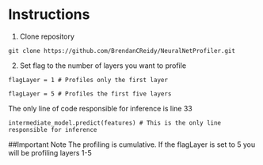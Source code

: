 # Instructions

1. Clone repository
```
git clone https://github.com/BrendanCReidy/NeuralNetProfiler.git
```

2. Set flag to the number of layers you want to profile
```
flagLayer = 1 # Profiles only the first layer
```
```
flagLayer = 5 # Profiles the first five layers
```

The only line of code responsible for inference is line 33
```
intermediate_model.predict(features) # This is the only line responsible for inference
```

##Important Note
The profiling is cumulative. If the flagLayer is set to 5 you will be profiling layers 1-5
